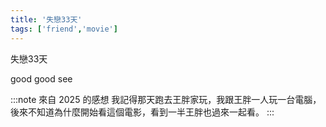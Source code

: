```yaml
---
title: '失戀33天'
tags: ['friend','movie']
---
```


失戀33天

good good see

:::note 來自 2025 的感想
我記得那天跑去王胖家玩，我跟王胖一人玩一台電腦，後來不知道為什麼開始看這個電影，看到一半王胖也過來一起看。
:::